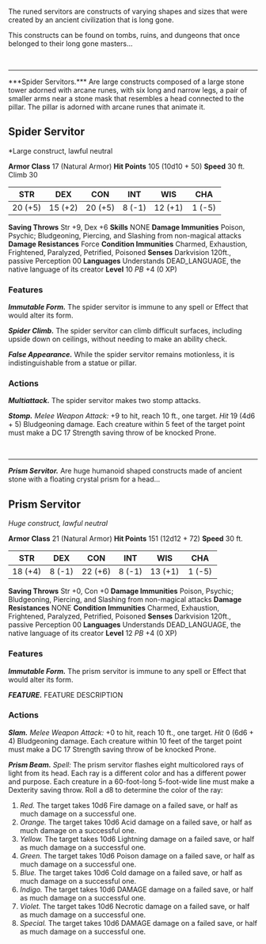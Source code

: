 The runed servitors are constructs of varying shapes and sizes that were created by an ancient civilization that is long gone.

This constructs can be found on tombs, ruins, and dungeons that once belonged to their long gone masters...

<br>
<hr>
***Spider Servitors.*** Are large constructs composed of a large stone tower adorned with arcane runes, with six long and narrow legs, a pair of smaller arms near a stone mask that resembles a head connected to the pillar.
The pillar is adorned with arcane runes that animate it.

## Spider Servitor
*Large construct, lawful neutral

**Armor Class** 17 (Natural Armor)
**Hit Points** 105 (10d10 + 50)
**Speed** 30 ft. Climb 30

|   STR   |   DEX   |   CON   |   INT   |   WIS   |   CHA   |
|:-------:|:-------:|:-------:|:-------:|:-------:|:-------:|
| 20 (+5) | 15 (+2) | 20 (+5) |  8 (-1) | 12 (+1) |  1 (-5) |

**Saving Throws** Str +9, Dex +6
**Skills** NONE
**Damage Immunities** Poison, Psychic; Bludgeoning, Piercing, and Slashing from non-magical attacks
**Damage Resistances** Force
**Condition Immunities** Charmed, Exhaustion, Frightened, Paralyzed, Petrified, Poisoned
**Senses** Darkvision 120ft., passive Perception 00
**Languages** Understands DEAD_LANGUAGE, the native language of its creator
**Level** 10 *PB* +4 (0 XP)

### Features
***Immutable Form.***
The spider servitor is immune to any spell or Effect that would alter its form.

***Spider Climb.*** The spider servitor can climb difficult surfaces, including upside down on ceilings, without needing to make an ability check.

***False Appearance.*** While the spider servitor remains motionless, it is indistinguishable from a statue or pillar.

### Actions
***Multiattack.*** The spider servitor makes two stomp attacks.

***Stomp.*** *Melee Weapon Attack:* +9 to hit, reach 10 ft., one target. *Hit* 19 (4d6 + 5) Bludgeoning damage. Each creature within 5 feet of the target point must make a DC 17 Strength saving throw of be knocked Prone.


<br>
<hr>

***Prism Servitor.*** Are huge humanoid shaped constructs made of ancient stone with a floating crystal prism for a head...


## Prism Servitor
*Huge construct, lawful neutral*

**Armor Class** 21 (Natural Armor)
**Hit Points** 151 (12d12 + 72)
**Speed** 30 ft.

|   STR   |   DEX   |   CON   |   INT   |   WIS   |   CHA   |
|:-------:|:-------:|:-------:|:-------:|:-------:|:-------:|
| 18 (+4) |  8 (-1) | 22 (+6) |  8 (-1) | 13 (+1) |  1 (-5) |

**Saving Throws** Str +0, Con +0
**Damage Immunities** Poison, Psychic; Bludgeoning, Piercing, and Slashing from non-magical attacks
**Damage Resistances** NONE
**Condition Immunities** Charmed, Exhaustion, Frightened, Paralyzed, Petrified, Poisoned
**Senses** Darkvision 120ft., passive Perception 00
**Languages** Understands DEAD_LANGUAGE, the native language of its creator
**Level** 12 *PB* +4 (0 XP)

### Features
***Immutable Form.***
The prism servitor is immune to any spell or Effect that would alter its form.

***FEATURE.*** FEATURE DESCRIPTION

### Actions
***Slam.*** *Melee Weapon Attack:* +0 to hit, reach 10 ft., one target. *Hit* 0 (6d6 + 4) Bludgeoning damage. Each creature within 10 feet of the target point must make a DC 17 Strength saving throw of be knocked Prone.

***Prism Beam.*** *Spell:* The prism servitor flashes eight multicolored rays of light from its head. Each ray is a different color and has a different power and purpose. Each creature in a 60-foot-long 5-foot-wide line must make a Dexterity saving throw. Roll a d8 to determine the color of the ray:  
1. *Red.* The target takes 10d6 Fire damage on a failed save, or half as much damage on a successful one.  
2. *Orange.* The target takes 10d6 Acid damage on a failed save, or half as much damage on a successful one.  
3. *Yellow.* The target takes 10d6 Lightning damage on a failed save, or half as much damage on a successful one.  
4. *Green.* The target takes 10d6 Poison damage on a failed save, or half as much damage on a successful one.  
5. *Blue.* The target takes 10d6 Cold damage on a failed save, or half as much damage on a successful one.  
6. *Indigo.* The target takes 10d6 DAMAGE damage on a failed save, or half as much damage on a successful one.
7. *Violet.* The target takes 10d6 Necrotic damage on a failed save, or half as much damage on a successful one.
8. *Special.* The target takes 10d6 DAMAGE damage on a failed save, or half as much damage on a successful one.